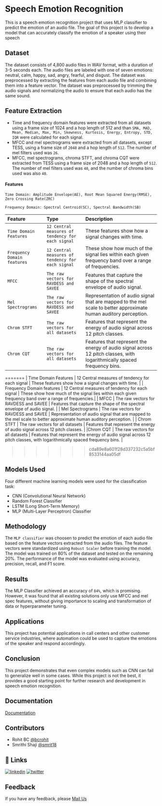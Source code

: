 
# Speech Emotion Recognition

This is a speech emotion recognition project that uses MLP classifier to predict the emotion of an audio file. The goal of this project is to develop a model that can accurately classify the emotion of a speaker using their speech



## Dataset

The dataset consists of 4,800 audio files in WAV format, with a duration of 3-5 seconds each. The audio files are labeled with one of seven emotions: neutral, calm, happy, sad, angry, fearful, and disgust. The dataset was preprocessed by extracting the features from each audio file and combining them into a feature vector. The dataset was preprocessed by trimming the audio signals and normalizing the audio to ensure that each audio has the same sound.
## Feature Extraction

- Time and frequency domain features were extracted from all datasets using a frame size of 1024 and a hop length of 512 and than `SMA, MAD, Mean, Median, Max, Min, Skewness, Kurtosis, Energy, Entropy, STD, IQR` were calculated for each signal.
- MFCC and mel spectrograms were extracted from all datasets, except TESS, using a frame size of `2048` and a hop length of `512`. The number of mel filters used was `26`.
- MFCC, mel spectrograms, chroma STFT, and chroma CQT were extracted from TESS using a frame size of 2048 and a hop length of `512`. The number of mel filters used was `40`, and the number of chroma bins used was also `40`.
#### Features
`Time Domain: Amplitude Envelope(AE), Root Mean Squared Energy(RMSE), Zero Crossing Rate(ZRC)`

`Frequency Domain: Spectral Centroid(SC), Spectral Bandwidth(SB)`


| Feature | Type     | Description                       |
| :-------- | :------- | :-------------------------------- |
| `Time Domain Features`      | `12 Central measures of tendency for each signal` | These features show how a signal changes with time. |
| `Frequency Domain features` | `12 Central measures of tendency for each signal` | These show how much of the signal lies within each given frequency band over a range of frequencies.|
| `MFCC`      | `The raw vectors for RAVDESS and SAVEE` | Features that capture the shape of the spectral envelope of audio signal. |
| `Mel Spectrograms`      | `The raw vectors for RAVDESS and SAVEE` | Representation of audio signal that are mapped to the mel scale to better approximate human auditory perception. |
| `Chrom STFT`      | `The raw vectors for all datasets` | Features that represent the energy of audio signal across 12 pitch classes. |
| `Chrom CQT`      | `The raw vectors for all datasets` | Features that represent the energy of audio signal across 12 pitch classes, with logarithmically spaced frequency bins. |
=======
| Time Domain Features      | 12 Central measures of tendency for each signal | These features show how a signal changes with time. |
| Frequency Domain features | 12 Central measures of tendency for each signal | These show how much of the signal lies within each given frequency band over a range of frequencies.|
| MFCC      | The raw vectors for RAVDESS and SAVEE | Features that capture the shape of the spectral envelope of audio signal. |
| Mel Spectrograms      | The raw vectors for RAVDESS and SAVEE | Representation of audio signal that are mapped to the mel scale to better approximate human auditory perception. |
| Chrom STFT      | The raw vectors for all datasets | Features that represent the energy of audio signal across 12 pitch classes. |
|Chrom CQT      | The raw vectors for all datasets | Features that represent the energy of audio signal across 12 pitch classes, with logarithmically spaced frequency bins. |
>>>>>>> cda89e8a601f28d337232c5a5bf8533144aa05df




## Models Used

Four different machine learning models were used for the classification task:

- CNN (Convolutional Neural Network)
- Random Forest Classifier
- LSTM (Long Short-Term Memory)
- MLP (Multi-Layer Perceptron) Classifier
## Methodology

The `MLP classifier` was choosen to predict the emotion of each audio file based on the feature vectors extracted from the audio files. The feature vectors were standardized using `Robust Scaler` before training the model. The model was trained on 80% of the dataset and tested on the remaining 20%. The performance of the model was evaluated using accuracy, precision, recall, and F1 score.


## Results

The MLP Classifier achieved an accuracy of `84%`, which is promising. However, it was found that all existing solutions only use MFCC and mel spec features, without giving importance to scaling and transformation of data or hyperparameter tuning.

## Applications

This project has potential applications in call centers and other customer service industries, where automation could be used to capture the emotions of the speaker and respond accordingly.
## Conclusion

This project demonstrates that even complex models such as CNN can fail to generalize well in some cases. While this project is not the best, it provides a good starting point for further research and development in speech emotion recognition.
## Documentation

[Documentation](https://linktodocumentation)


## Contributors

- Rohit BC [@bcrohit](https://www.github.com/bcrohit)
- Smrithi Shaji [@smrit18](https://www.github.com/smrit18)

## 🔗 Links
[![linkedin](https://img.shields.io/badge/linkedin-0A66C2?style=for-the-badge&logo=linkedin&logoColor=white)](https://www.linkedin.com/in/rohit-bc-7a25741b3)
[![twitter](https://img.shields.io/badge/twitter-1DA1F2?style=for-the-badge&logo=twitter&logoColor=white)](https://twitter.com/karnatrohit)

## Feedback

If you have any feedback, please [Mail Us](gowdarohith2003@gmail.com)


